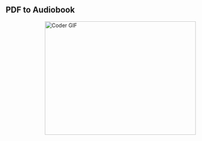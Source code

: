 ## PDF to Audiobook

<img align="right" src="https://i.pinimg.com/originals/aa/b0/18/aab0181517ec44d6fcb709a0115f6ce1.png" alt="Coder GIF" width="400" height="300">
